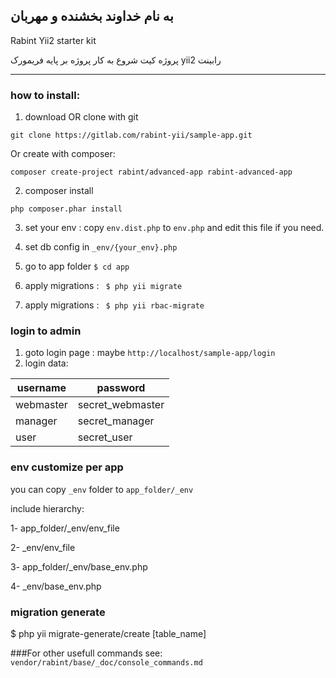 به نام خداوند بخشنده و مهربان
---

Rabint Yii2 starter kit

پروژه کیت شروع به کار پروژه بر پایه فریمورک yii2 رابینت


----------------------------------


### how to install:

1. download OR clone with git
```
git clone https://gitlab.com/rabint-yii/sample-app.git
```
Or create with composer:
```
composer create-project rabint/advanced-app rabint-advanced-app
```

2. composer install
```
php composer.phar install
```
3. set your env : copy ```env.dist.php``` to ```env.php``` and edit this file if you need.

4. set db config in ```_env/{your_env}.php```
4. go to app folder  ```$ cd app```
5. apply migrations : ``` $ php yii migrate```
5. apply migrations : ``` $ php yii rbac-migrate```

### login to admin

1. goto login page : maybe ```http://localhost/sample-app/login```
2. login data:

| username | password |
| ------ | ------ |
| webmaster | secret_webmaster |
| manager | secret_manager |
| user | secret_user |



### env customize per app

you can copy `_env` folder to `app_folder/_env`

include hierarchy:

1- app_folder/_env/env_file

2- _env/env_file

3- app_folder/_env/base_env.php

4- _env/base_env.php



### migration generate

$ php yii migrate-generate/create [table_name]

###For other usefull commands see:
`vendor/rabint/base/_doc/console_commands.md`

